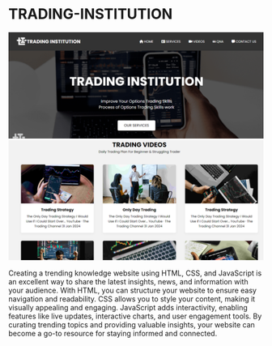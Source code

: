 # TRADING-INSTITUTION
![Alt text](Demo1.png)
![Alt text](Demo2.png)

Creating a trending knowledge website using HTML, CSS, and JavaScript is an excellent way to share the latest insights, news, and information with your audience. With HTML, you can structure your website to ensure easy navigation and readability. CSS allows you to style your content, making it visually appealing and engaging. JavaScript adds interactivity, enabling features like live updates, interactive charts, and user engagement tools. By curating trending topics and providing valuable insights, your website can become a go-to resource for staying informed and connected.
